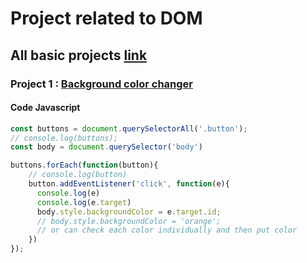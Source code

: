 # Project related to DOM

## All basic projects [link](https://stackblitz.com/edit/dom-project-chaiaurcode?file=index.html)

### Project 1 : [Background color changer]()
#### Code Javascript
```Javascript
const buttons = document.querySelectorAll('.button');
// console.log(buttons);
const body = document.querySelector('body')

buttons.forEach(function(button){
    // console.log(button)
    button.addEventListener('click', function(e){
      console.log(e)
      console.log(e.target)
      body.style.backgroundColor = e.target.id;
      // body.style.backgroundColor = 'orange';
      // or can check each color individually and then put color
    })
});

```
